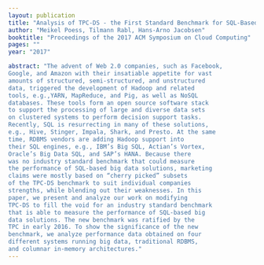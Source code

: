 ```yaml
---
layout: publication
title: "Analysis of TPC-DS - the First Standard Benchmark for SQL-Based Big Data Systems"
author: "Meikel Poess, Tilmann Rabl, Hans-Arno Jacobsen"
booktitle: "Proceedings of the 2017 ACM Symposium on Cloud Computing"
pages: ""
year: "2017"

abstract: "The advent of Web 2.0 companies, such as Facebook,
Google, and Amazon with their insatiable appetite for vast
amounts of structured, semi-structured, and unstructured
data, triggered the development of Hadoop and related
tools, e.g.,YARN, MapReduce, and Pig, as well as NoSQL
databases. These tools form an open source software stack
to support the processing of large and diverse data sets
on clustered systems to perform decision support tasks.
Recently, SQL is resurrecting in many of these solutions,
e.g., Hive, Stinger, Impala, Shark, and Presto. At the same
time, RDBMS vendors are adding Hadoop support into
their SQL engines, e.g., IBM’s Big SQL, Actian’s Vortex,
Oracle’s Big Data SQL, and SAP’s HANA. Because there
was no industry standard benchmark that could measure
the performance of SQL-based big data solutions, marketing
claims were mostly based on “cherry picked” subsets
of the TPC-DS benchmark to suit individual companies
strengths, while blending out their weaknesses. In this
paper, we present and analyze our work on modifying
TPC-DS to fill the void for an industry standard benchmark
that is able to measure the performance of SQL-based big
data solutions. The new benchmark was ratified by the
TPC in early 2016. To show the significance of the new
benchmark, we analyze performance data obtained on four
different systems running big data, traditional RDBMS,
and columnar in-memory architectures."
---
```


